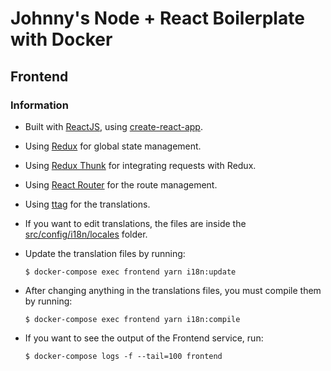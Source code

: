 # Johnny's Node + React Boilerplate with Docker

## Frontend

### Information

- Built with [ReactJS](https://reactjs.org/), using [create-react-app](https://reactjs.org/docs/create-a-new-react-app.html).

- Using [Redux](https://redux.js.org/) for global state management.

- Using [Redux Thunk](https://github.com/reduxjs/redux-thunk) for integrating requests with Redux.

- Using [React Router](https://reacttraining.com/react-router/) for the route management.

- Using [ttag](https://ttag.js.org/) for the translations.

- If you want to edit translations, the files are inside the [src/config/i18n/locales](/frontend/src/config/i18n/locales) folder.

- Update the translation files by running:

  ```
  $ docker-compose exec frontend yarn i18n:update
  ```

- After changing anything in the translations files, you must compile them by running:

  ```
  $ docker-compose exec frontend yarn i18n:compile
  ```

- If you want to see the output of the Frontend service, run:

  ```
  $ docker-compose logs -f --tail=100 frontend
  ```
